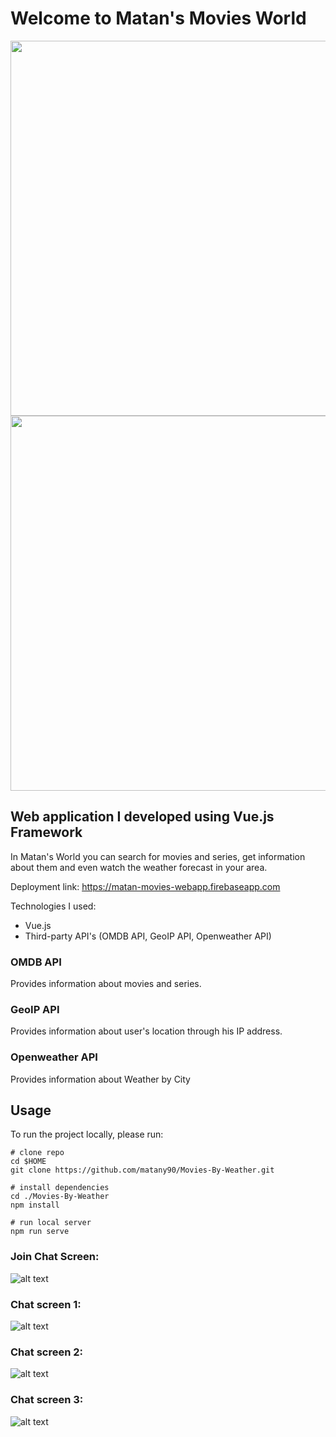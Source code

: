 # Welcome to Matan's Movies World

<p float="left">
  <img src="https://imgur.com/Io9QY36.png" width="600">
  <img src="https://imgur.com/Io9QY36.png" width="600">
</p>


## Web application I developed using Vue.js Framework

In Matan's World you can search for movies and series, get information about them and even watch the weather forecast in your area.

Deployment link:
https://matan-movies-webapp.firebaseapp.com

Technologies I used:
- Vue.js
- Third-party API's (OMDB API, GeoIP API, Openweather API)

### OMDB API
Provides information about movies and series.

### GeoIP API
Provides information about user's location through his IP address.

### Openweather API
Provides information about Weather by City

## Usage
To run the project locally, please run:

```shell
# clone repo
cd $HOME
git clone https://github.com/matany90/Movies-By-Weather.git

# install dependencies
cd ./Movies-By-Weather
npm install

# run local server
npm run serve
```

### Join Chat Screen:
![alt text](https://imgur.com/1bcg7CR.png)

### Chat screen 1:
![alt text](https://imgur.com/hBy8NY7.png)

### Chat screen 2:
![alt text](https://imgur.com/HQlfjAt.png)

### Chat screen 3:
![alt text](https://imgur.com/n7hGFAi.png)




